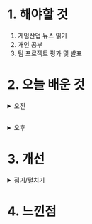 
# 1. 해야할 것

1. 게임산업 뉴스 읽기 
2. 개인 공부  
3. 팀 프로젝트 평가 및 발표



# 2. 오늘 배운 것

<details>
<summary>오전</summary>


</details>

##

<details>
<summary>오후</summary>


</details>




# 3. 개선

<details>
<summary>접기/펼치기</summary>


</details>



# 4. 느낀점
```

```


